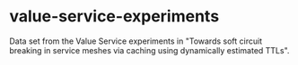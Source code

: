 # value-service-experiments
Data set from the Value Service experiments in "Towards soft circuit breaking in service meshes via caching using dynamically estimated TTLs".
